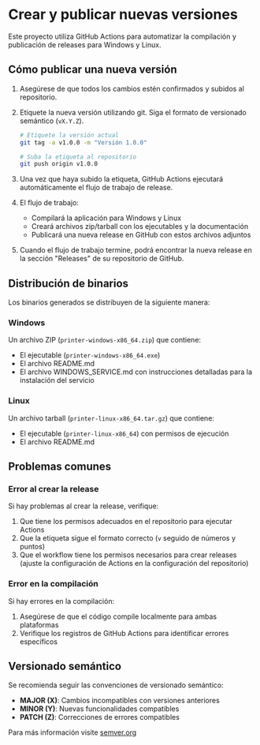 # Crear y publicar nuevas versiones

Este proyecto utiliza GitHub Actions para automatizar la compilación y publicación de releases para Windows y Linux.

## Cómo publicar una nueva versión

1. Asegúrese de que todos los cambios estén confirmados y subidos al repositorio.

2. Etiquete la nueva versión utilizando git. Siga el formato de versionado semántico (`vX.Y.Z`).

   ```bash
   # Etiquete la versión actual
   git tag -a v1.0.0 -m "Versión 1.0.0"
   
   # Suba la etiqueta al repositorio
   git push origin v1.0.0
   ```

3. Una vez que haya subido la etiqueta, GitHub Actions ejecutará automáticamente el flujo de trabajo de release.

4. El flujo de trabajo:
   - Compilará la aplicación para Windows y Linux
   - Creará archivos zip/tarball con los ejecutables y la documentación
   - Publicará una nueva release en GitHub con estos archivos adjuntos

5. Cuando el flujo de trabajo termine, podrá encontrar la nueva release en la sección "Releases" de su repositorio de GitHub.

## Distribución de binarios

Los binarios generados se distribuyen de la siguiente manera:

### Windows

Un archivo ZIP (`printer-windows-x86_64.zip`) que contiene:
- El ejecutable (`printer-windows-x86_64.exe`)
- El archivo README.md
- El archivo WINDOWS_SERVICE.md con instrucciones detalladas para la instalación del servicio

### Linux

Un archivo tarball (`printer-linux-x86_64.tar.gz`) que contiene:
- El ejecutable (`printer-linux-x86_64`) con permisos de ejecución
- El archivo README.md

## Problemas comunes

### Error al crear la release

Si hay problemas al crear la release, verifique:

1. Que tiene los permisos adecuados en el repositorio para ejecutar Actions
2. Que la etiqueta sigue el formato correcto (`v` seguido de números y puntos)
3. Que el workflow tiene los permisos necesarios para crear releases (ajuste la configuración de Actions en la configuración del repositorio)

### Error en la compilación

Si hay errores en la compilación:

1. Asegúrese de que el código compile localmente para ambas plataformas
2. Verifique los registros de GitHub Actions para identificar errores específicos

## Versionado semántico

Se recomienda seguir las convenciones de versionado semántico:

- **MAJOR (X)**: Cambios incompatibles con versiones anteriores
- **MINOR (Y)**: Nuevas funcionalidades compatibles
- **PATCH (Z)**: Correcciones de errores compatibles

Para más información visite [semver.org](https://semver.org/) 